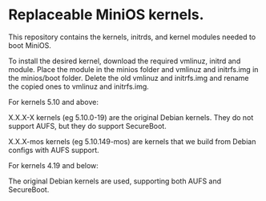 # Replaceable MiniOS kernels.
This repository contains the kernels, initrds, and kernel modules needed to boot MiniOS.

To install the desired kernel, download the required vmlinuz, initrd and module. Place the module in the minios folder and vmlinuz and initrfs.img in the minios/boot folder. Delete the old vmlinuz and initrfs.img and rename the copied ones to vmlinuz and initrfs.img.

For kernels 5.10 and above:

X.X.X-X kernels (eg 5.10.0-19) are the original Debian kernels. They do not support AUFS, but they do support SecureBoot.

X.X.X-mos kernels (eg 5.10.149-mos) are kernels that we build from Debian configs with AUFS support.

For kernels 4.19 and below:

The original Debian kernels are used, supporting both AUFS and SecureBoot.